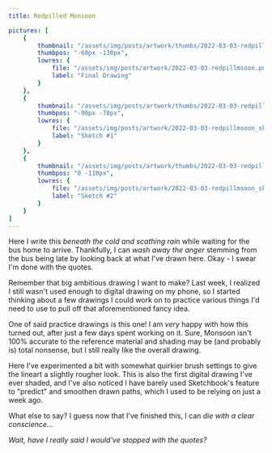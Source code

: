 ```yaml
---
title: Redpilled Monsoon

pictures: [
	{
		thumbnail: "/assets/img/posts/artwork/thumbs/2022-03-03-redpillmsoon.jpg",
		thumbpos: "-60px -130px",
		lowres: {
			file: "/assets/img/posts/artwork/2022-03-03-redpillmsoon.png",
			label: "Final Drawing"
		}
	},
	{
		thumbnail: "/assets/img/posts/artwork/thumbs/2022-03-03-redpillmsoon_sketch1.jpg",
		thumbpos: "-90px -70px",
		lowres: {
			file: "/assets/img/posts/artwork/2022-03-03-redpillmsoon_sketch1.jpg",
			label: "Sketch #1"
		}
	},
	{
		thumbnail: "/assets/img/posts/artwork/thumbs/2022-03-03-redpillmsoon_sketch2.jpg",
		thumbpos: "0 -110px",
		lowres: {
			file: "/assets/img/posts/artwork/2022-03-03-redpillmsoon_sketch2.png",
			label: "Sketch #2"
		}
	}
]
---
```

Here I write this *beneath the cold and scathing rain* while waiting for the bus home to arrive. Thankfully, I can *wash away the anger* stemming from the bus being late by looking back at what I've drawn here. Okay - I swear I'm done with the quotes.

Remember that big ambitious drawing I want to make? Last week, I realized I still wasn't used enough to digital drawing on my phone, so I started thinking about a few drawings I could work on to practice various things I'd need to use to pull off that aforementioned fancy idea.

One of said practice drawings is this one! I am *very* happy with how this turned out, after just a few days spent working on it. 
Sure, Monsoon isn't 100% accurate to the reference material and shading may be (and probably is) total nonsense, but I still really like the overall drawing.

Here I've experimented a bit with somewhat quirkier brush settings to give the lineart a slightly rougher look. This is also the first digital drawing I've ever shaded, and I've also noticed I have barely used Sketchbook's feature to "predict" and smoothen drawn paths, which I used to be relying on just a week ago.

What else to say? I guess now that I've finished this, I can *die with a clear conscience...*

*Wait, have I really said I would've stopped with the quotes?*
